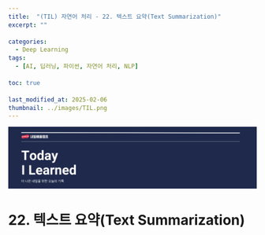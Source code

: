 ```yaml
---
title:  "(TIL) 자연어 처리 - 22. 텍스트 요약(Text Summarization)"
excerpt: ""

categories:
  - Deep Learning
tags:
  - [AI, 딥러닝, 파이썬, 자연어 처리, NLP]

toc: true

last_modified_at: 2025-02-06
thumbnail: ../images/TIL.png
---
```

![](/images/../images/TIL.png)

# 22. 텍스트 요약(Text Summarization)